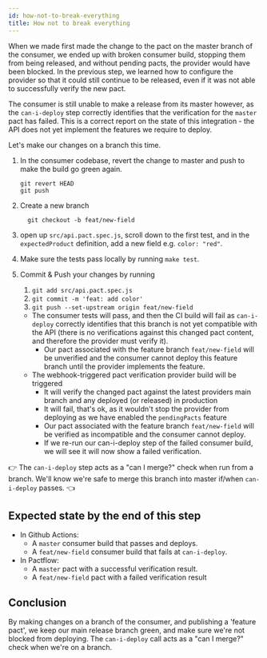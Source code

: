 ```yaml
---
id: how-not-to-break-everything
title: How not to break everything
---
```


When we made first made the change to the pact on the master branch of the consumer, we ended up with broken consumer build, stopping them from being released, and without pending pacts, the provider would have been blocked. In the previous step, we learned how to configure the provider so that it could still continue to be released, even if it was not able to successfully verify the new pact.

The consumer is still unable to make a release from its master however, as the `can-i-deploy` step correctly identifies that the verification for the `master` pact has failed. This is a correct report on the state of this integration - the API does not yet implement the features we require to deploy.

Let's make our changes on a branch this time.

1. In the consumer codebase, revert the change to master and push to make the build go green again.

    ```
    git revert HEAD
    git push
    ```

1. Create a new branch

    ```
      git checkout -b feat/new-field
    ```

1. open up `src/api.pact.spec.js`, scroll down to the first test, and in the `expectedProduct` definition, add a new field e.g. `color: "red"`.

1. Make sure the tests pass locally by running `make test`.

1. Commit & Push your changes by running
   1. `git add src/api.pact.spec.js`
   2. `git commit -m 'feat: add color'`
   3. `git push --set-upstream origin feat/new-field`
    * The consumer tests will pass, and then the CI build will fail as `can-i-deploy` correctly identifies that this branch is not yet compatible with the API (there is no verifications against this changed pact content, and therefore the provider must verify it).
      * Our pact associated with the feature branch `feat/new-field` will be unverified and the consumer cannot deploy this feature branch until the provider implements the feature.
    * The webhook-triggered pact verification provider build will be triggered
      * It will verify the changed pact against the latest providers main branch and any deployed (or released) in production
      * It will fail, that's ok, as it wouldn't stop the provider from deploying as we have enabled the `pendingPacts` feature
      * Our pact associated with the feature branch `feat/new-field` will be verified as incompatible and the consumer cannot deploy.
      * If we re-run our can-i-deploy step of the failed consumer build, we will see it will now show a failed verification.

👉 The `can-i-deploy` step acts as a "can I merge?" check when run from a branch. We'll know we're safe to merge this branch into master if/when `can-i-deploy` passes. 👈

## Expected state by the end of this step

* In Github Actions:
  * A `master` consumer build that passes and deploys.
  * A `feat/new-field` consumer build that fails at `can-i-deploy`.
* In Pactflow:
  * A `master` pact with a successful verification result.
  * A `feat/new-field` pact with a failed verification result

## Conclusion

By making changes on a branch of the consumer, and publishing a 'feature pact', we keep our main release branch green, and make sure we're not blocked from deploying. The `can-i-deploy` call acts as a "can I merge?" check when we're on a branch.
